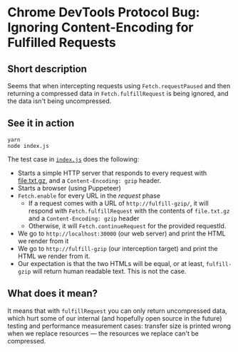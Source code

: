 # Chrome DevTools Protocol Bug: Ignoring Content-Encoding for Fulfilled Requests

## Short description

Seems that when intercepting requests using `Fetch.requestPaused` and then returning a compressed data in `Fetch.fulfillRequest` is being ignored, and the data isn't being uncompressed.

## See it in action

```
yarn
node index.js
```

The test case in [`index.js`](./index.js) does the following:

* Starts a simple HTTP server that responds to every request with [file.txt.gz](./file.txt.gz), and a `Content-Encoding: gzip` header.
* Starts a browser (using Puppeteer)
* `Fetch.enable` for every URL in the _request_ phase
  * If a request comes with a URL of `http://fulfill-gzip/`, it will respond with `Fetch.fulfillRequest` with the contents of `file.txt.gz` and a `Content-Encoding: gzip` header
  * Otherwise, it will `Fetch.continueRequest` for the provided requestId.
* We go to `http://localhost:30000` (our web server) and print the HTML we render from it
* We go to `http://fulfill-gzip` (our interception target) and print the HTML we render from it.
* Our expectation is that the two HTMLs will be equal, or at least, `fulfill-gzip` will return human readable text. This is not the case.

## What does it mean?

It means that with `fulfillRequest` you can only return uncompressed data, which hurt some of our internal (and hopefully open source in the future) testing and performance measurement cases: transfer size is printed wrong when we replace resources — the resources we replace can't be compressed.
